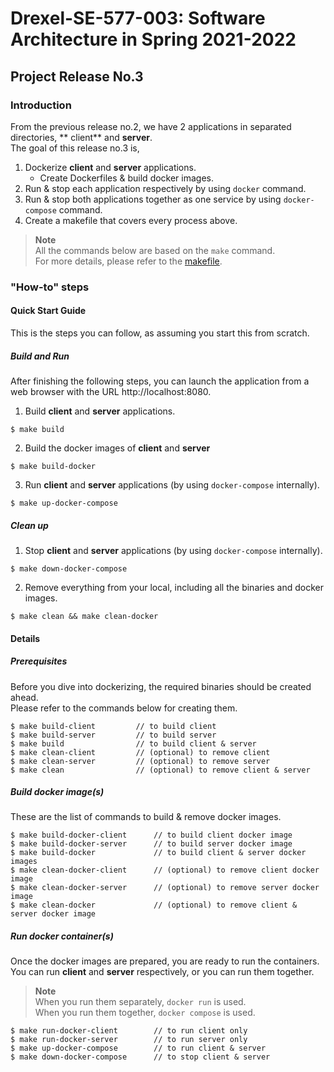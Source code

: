 
# Drexel-SE-577-003: Software Architecture in Spring 2021-2022

## Project Release No.3
### Introduction
From the previous release no.2, we have 2 applications in separated directories, ** client** and **server**.  
The goal of this release no.3 is,
1. Dockerize **client** and **server** applications.
	- Create Dockerfiles & build docker images.
2. Run & stop each application respectively by using `docker` command.
3. Run & stop both applications together as one service by using `docker-compose` command.
4. Create a makefile that covers every process above.

> **Note**   
All the commands below are based on the `make` command.  
For more details, please refer to the [makefile](makefile).

### "How-to" steps
#### Quick Start Guide
This is the steps you can follow, as assuming you start this from scratch.  
##### Build and Run
After finishing the following steps, you can launch the application from a web browser with the URL http://localhost:8080.
1. Build **client** and **server** applications.
```shell
$ make build
```
2. Build the docker images of **client** and **server**
```shell
$ make build-docker
```
3. Run **client** and **server** applications (by using `docker-compose` internally).
```shell
$ make up-docker-compose
```
##### Clean up
1. Stop **client** and **server** applications (by using `docker-compose` internally).
```shell
$ make down-docker-compose
```
2. Remove everything from your local, including all the binaries and docker images.
```shell
$ make clean && make clean-docker
```
#### Details
##### Prerequisites
Before you dive into dockerizing, the required binaries should be created ahead.  
Please refer to the commands below for creating them.  
```shell
$ make build-client			// to build client
$ make build-server			// to build server
$ make build				// to build client & server
$ make clean-client			// (optional) to remove client
$ make clean-server			// (optional) to remove server
$ make clean				// (optional) to remove client & server
```
##### Build docker image(s)
These are the list of commands to build & remove docker images.  
```shell
$ make build-docker-client		// to build client docker image
$ make build-docker-server		// to build server docker image
$ make build-docker		        // to build client & server docker images
$ make clean-docker-client		// (optional) to remove client docker image
$ make clean-docker-server		// (optional) to remove server docker image
$ make clean-docker		        // (optional) to remove client & server docker image
```
##### Run docker container(s)
Once the docker images are prepared, you are ready to run the containers.
You can run **client** and **server** respectively, or you can run them together.
> **Note**  
When you run them separately, `docker run` is used.  
When you run them together, `docker compose` is used.  
```shell
$ make run-docker-client		// to run client only
$ make run-docker-server		// to run server only
$ make up-docker-compose		// to run client & server
$ make down-docker-compose		// to stop client & server
```